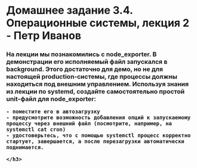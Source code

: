 <h1>Домашнее задание 3.4. Операционные системы, лекция 2 - Петр Иванов</h1>

<h3>На лекции мы познакомились с node_exporter. В демонстрации его исполняемый файл запускался в background. Этого достаточно для демо, но не для настоящей production-системы, где процессы должны находиться под внешним управлением. Используя знания из лекции по systemd, создайте самостоятельно простой unit-файл для node_exporter:

	- поместите его в автозагрузку
	- предусмотрите возможность добавления опций к запускаемому процессу через внешний файл (посмотрите, например, на systemctl cat cron)
	- удостоверьтесь, что с помощью systemctl процесс корректно стартует, завершается, а после перезагрузки автоматически поднимается.
	
	</h3>
